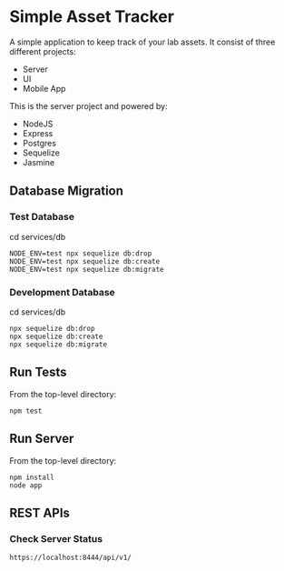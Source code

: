 # Simple Asset Tracker

A simple application to keep track of your lab assets. It consist of three different projects:

* Server
* UI
* Mobile App

This is the server project and powered by:

* NodeJS
* Express
* Postgres
* Sequelize
* Jasmine

## Database Migration

### Test Database

cd services/db

```
NODE_ENV=test npx sequelize db:drop
NODE_ENV=test npx sequelize db:create
NODE_ENV=test npx sequelize db:migrate
```

### Development Database

cd services/db

```
npx sequelize db:drop
npx sequelize db:create
npx sequelize db:migrate
```

## Run Tests

From the top-level directory:

```
npm test
```

## Run Server

From the top-level directory:

```
npm install
node app
```

## REST APIs

### Check Server Status

```
https://localhost:8444/api/v1/
```

